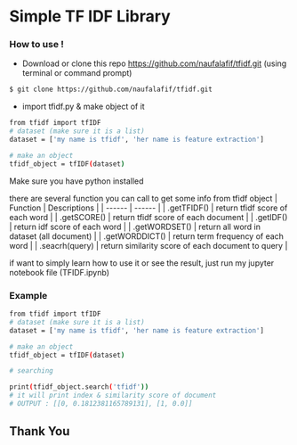 # Simple TF IDF Library

### How to use !
  - Download or clone this repo https://github.com/naufalafif/tfidf.git (using terminal or command prompt)
```sh
$ git clone https://github.com/naufalafif/tfidf.git
```
  - import tfidf.py & make object of it
```sh
from tfidf import tfIDF
# dataset (make sure it is a list)
dataset = ['my name is tfidf', 'her name is feature extraction']

# make an object
tfidf_object = tfIDF(dataset)
```
Make sure you have python installed

there are several function you can call to get some info from tfidf object
| Function | Descriptions |
| ------ | ------ |
| .getTFIDF() | return tfidf score of each word |
| .getSCORE() | return tfidf score of each document |
| .getIDF() | return idf score of each word |
| .getWORDSET() | return all word in dataset (all document) |
| .getWORDDICT() | return term frequency of each word |
| .seacrh(query) | return similarity score of each document to query |

if want to simply learn how to use it or see the result, just run my jupyter notebook file (TFIDF.ipynb)

### Example

```sh
from tfidf import tfIDF
# dataset (make sure it is a list)
dataset = ['my name is tfidf', 'her name is feature extraction']

# make an object
tfidf_object = tfIDF(dataset)

# searching

print(tfidf_object.search('tfidf'))
# it will print index & similarity score of document
# OUTPUT : [[0, 0.1812381165789131], [1, 0.0]]
```

## Thank You
